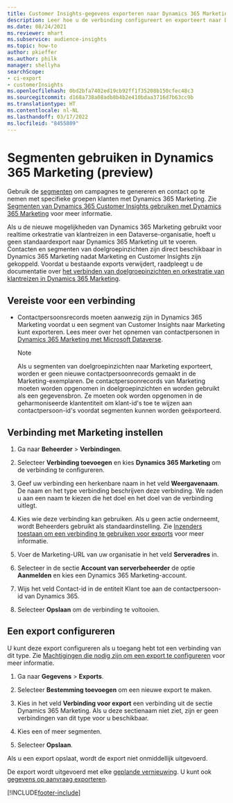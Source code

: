```yaml
---
title: Customer Insights-gegevens exporteren naar Dynamics 365 Marketing
description: Leer hoe u de verbinding configureert en exporteert naar Dynamics 365 Marketing.
ms.date: 08/24/2021
ms.reviewer: mhart
ms.subservice: audience-insights
ms.topic: how-to
author: pkieffer
ms.author: philk
manager: shellyha
searchScope:
- ci-export
- customerInsights
ms.openlocfilehash: 0bd2bfa7402ed19cb92ff1f35208b150cfec48c3
ms.sourcegitcommit: d168a738a08adb8b4b2e410bdaa3716d7b63cc9b
ms.translationtype: HT
ms.contentlocale: nl-NL
ms.lasthandoff: 03/17/2022
ms.locfileid: "8455809"
---
```

# <a name="use-segments-in-dynamics-365-marketing-preview"></a>Segmenten gebruiken in Dynamics 365 Marketing (preview)



Gebruik de [segmenten](segments.md) om campagnes te genereren en contact op te nemen met specifieke groepen klanten met Dynamics 365 Marketing. Zie [Segmenten van Dynamics 365 Customer Insights gebruiken met Dynamics 365 Marketing](/dynamics365/marketing/customer-insights-segments) voor meer informatie.

Als u de nieuwe mogelijkheden van Dynamics 365 Marketing gebruikt voor realtime orkestratie van klantreizen in een Dataverse-organisatie, hoeft u geen standaardexport naar Dynamics 365 Marketing uit te voeren. Contacten en segmenten van doelgroepinzichten zijn direct beschikbaar in Dynamics 365 Marketing nadat Marketing en Customer Insights zijn gekoppeld. Voordat u bestaande exports verwijdert, raadpleegt u de documentatie over [het verbinden van doelgroepinzichten en orkestratie van klantreizen in Dynamics 365 Marketing](/dynamics365/marketing/real-time-marketing-ci-profile).

## <a name="prerequisite-for-a-connection"></a>Vereiste voor een verbinding

- Contactpersoonsrecords moeten aanwezig zijn in Dynamics 365 Marketing voordat u een segment van Customer Insights naar Marketing kunt exporteren. Lees meer over het opnemen van contactpersonen in [Dynamics 365 Marketing met Microsoft Dataverse](connect-dataverse-managed-lake.md)​.

  > [!NOTE]
  > Als u segmenten van doelgroepinzichten naar Marketing exporteert, worden er geen nieuwe contactpersoonrecords gemaakt in de Marketing-exemplaren. De contactpersoonrecords van Marketing moeten worden opgenomen in doelgroepinzichten en worden gebruikt als een gegevensbron. Ze moeten ook worden opgenomen in de geharmoniseerde klantentiteit om klant-id's toe te wijzen aan contactpersoon-id's voordat segmenten kunnen worden geëxporteerd.

## <a name="set-up-connection-to-marketing"></a>Verbinding met Marketing instellen

1. Ga naar **Beheerder** > **Verbindingen**.

1. Selecteer **Verbinding toevoegen** en kies **Dynamics 365 Marketing** om de verbinding te configureren.

1. Geef uw verbinding een herkenbare naam in het veld **Weergavenaam**. De naam en het type verbinding beschrijven deze verbinding. We raden u aan een naam te kiezen die het doel en het doel van de verbinding uitlegt.

1. Kies wie deze verbinding kan gebruiken. Als u geen actie onderneemt, wordt Beheerders gebruikt als standaardinstelling. Zie [Inzenders toestaan om een verbinding te gebruiken voor exports](connections.md#allow-contributors-to-use-a-connection-for-exports) voor meer informatie.

1. Voer de Marketing-URL van uw organisatie in het veld **Serveradres** in.

1. Selecteer in de sectie **Account van serverbeheerder** de optie **Aanmelden** en kies een Dynamics 365 Marketing-account.

1. Wijs het veld Contact-id in de entiteit Klant toe aan de contactpersoon-id van Dynamics 365.

1. Selecteer **Opslaan** om de verbinding te voltooien. 

## <a name="configure-an-export"></a>Een export configureren

U kunt deze export configureren als u toegang hebt tot een verbinding van dit type. Zie [Machtigingen die nodig zijn om een export te configureren](export-destinations.md#set-up-a-new-export) voor meer informatie.

1. Ga naar **Gegevens** > **Exports**.

1. Selecteer **Bestemming toevoegen** om een nieuwe export te maken.

1. Kies in het veld **Verbinding voor export** een verbinding uit de sectie Dynamics 365 Marketing. Als u deze sectienaam niet ziet, zijn er geen verbindingen van dit type voor u beschikbaar.

1. Kies een of meer segmenten.

1. Selecteer **Opslaan**.

Als u een export opslaat, wordt de export niet onmiddellijk uitgevoerd.

De export wordt uitgevoerd met elke [geplande vernieuwing](system.md#schedule-tab). U kunt ook [gegevens op aanvraag exporteren](export-destinations.md#run-exports-on-demand). 

[!INCLUDE[footer-include](../includes/footer-banner.md)]
